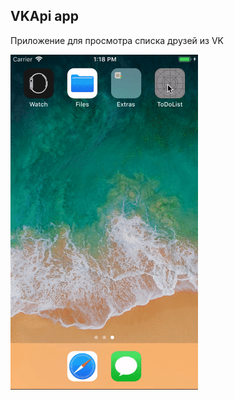 ## VKApi app
Приложение для просмотра списка друзей из VK


<img src="https://github.com/voronoff2803/Swift/blob/master/ToDoList/ToDoList/img/ezgif-4-830662e89e.gif?raw=true" width="300" />